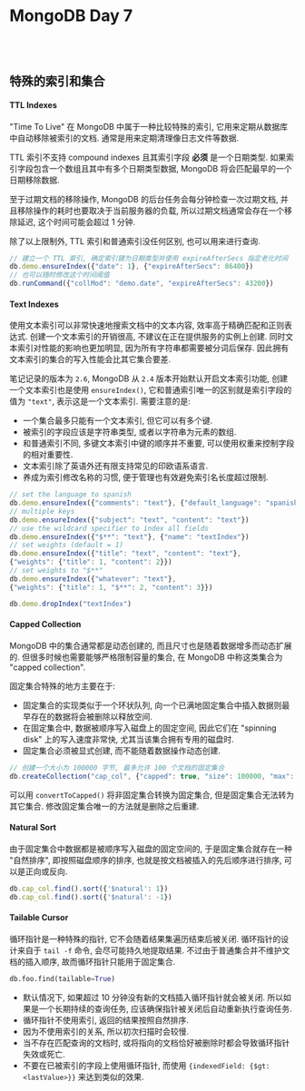 # MongoDB Day 7

<br>
<br>

## 特殊的索引和集合

#### TTL Indexes

"Time To Live" 在 MongoDB 中属于一种比较特殊的索引,
它用来定期从数据库中自动移除被索引的文档.
通常是用来定期清理像日志文件等数据.

TTL 索引不支持 compound indexes 且其索引字段 __必须__ 是一个日期类型.
如果索引字段包含一个数组且其中有多个日期类型数据, MongoDB 将会匹配最早的一个日期移除数据.

至于过期文档的移除操作, MongoDB 的后台任务会每分钟检查一次过期文档,
并且移除操作的耗时也要取决于当前服务器的负载, 所以过期文档通常会存在一个移除延迟,
这个时间可能会超过 1 分钟.

除了以上限制外, TTL 索引和普通索引没任何区别, 也可以用来进行查询.

```js
// 建立一个 TTL 索引, 确定索引键为日期类型并使用 expireAfterSecs 指定老化时间
db.demo.ensureIndex({"date": 1}, {"expireAfterSecs": 86400})
// 也可以随时修改这个时间阈值
db.runCommand({"collMod": "demo.date", "expireAfterSecs": 43200})
```

#### Text Indexes

使用文本索引可以非常快速地搜索文档中的文本内容, 效率高于精确匹配和正则表达式.
创建一个文本索引的开销很高, 不建议在正在提供服务的实例上创建.
同时文本索引对性能的影响也更加明显, 因为所有字符串都需要被分词后保存.
因此拥有文本索引的集合的写入性能会比其它集合要差.

笔记记录的版本为 `2.6`, MongoDB 从 `2.4` 版本开始默认开启文本索引功能,
创建一个文本索引也是使用 `ensureIndex()`,
它和普通索引唯一的区别就是索引字段的值为 `"text"`, 表示这是一个文本索引.
需要注意的是:
- 一个集合最多只能有一个文本索引, 但它可以有多个键.
- 被索引的字段应该是字符串类型, 或者以字符串为元素的数组.
- 和普通索引不同, 多键文本索引中键的顺序并不重要, 可以使用权重来控制字段的相对重要性.
- 文本索引除了英语外还有限支持常见的印欧语系语言.
- 养成为索引修改名称的习惯, 便于管理也有效避免索引名长度超过限制.

```js
// set the language to spanish
db.demo.ensureIndex({"comments": "text"}, {"default_language": "spanish"})
// multiple keys
db.demo.ensureIndex({"subject": "text", "content": "text"})
// use the wildcard specifier to index all fields
db.demo.ensureIndex({"$**": "text"}, {"name": "textIndex"})
// set weights (default = 1)
db.demo.ensureIndex({"title": "text", "content": "text"},
{"weights": {"title": 1, "content": 2}})
// set weights to "$**"
db.demo.ensureIndex({"whatever": "text"},
{"weights": {"title": 1, "$**": 2, "content": 3}})

db.demo.dropIndex("textIndex")
```


#### Capped Collection

MongoDB 中的集合通常都是动态创建的, 而且尺寸也是随着数据增多而动态扩展的.
但很多时候也需要能够严格限制容量的集合,
在 MongoDB 中称这类集合为 "capped collection".

固定集合特殊的地方主要在于:
- 固定集合的实现类似于一个环状队列,
向一个已满地固定集合中插入数据则最早存在的数据将会被删除以释放空间.
- 在固定集合中, 数据被顺序写入磁盘上的固定空间,
因此它们在 "spinning disk" 上的写入速度非常快,
尤其当该集合拥有专用的磁盘时.
- 固定集合必须被显式创建, 而不能随着数据操作动态创建.

```js
// 创建一个大小为 100000 字节, 最多允许 100 个文档的固定集合
db.createCollection("cap_col", {"capped": true, "size": 100000, "max": 100})
```

可以用 `convertToCapped()` 将非固定集合转换为固定集合, 但是固定集合无法转为其它集合.
修改固定集合唯一的方法就是删除之后重建.

#### Natural Sort

由于固定集合中数据都是被顺序写入磁盘的固定空间的, 于是固定集合就存在一种 "自然排序",
即按照磁盘顺序的排序, 也就是按文档被插入的先后顺序进行排序, 可以是正向或反向.

```js
db.cap_col.find().sort({'$natural': 1})
db.cap_col.find().sort({'$natural': -1})
```

#### Tailable Cursor

循环指针是一种特殊的指针, 它不会随着结果集遍历结束后被关闭.
循环指针的设计来自于 `tail -f` 命令, 会尽可能持久地提取结果.
不过由于普通集合并不维护文档的插入顺序, 故而循环指针只能用于固定集合.

```py
db.foo.find(tailable=True)
```

- 默认情况下, 如果超过 10 分钟没有新的文档插入循环指针就会被关闭.
所以如果是一个长期持续的查询任务, 应该确保指针被关闭后自动重新执行查询任务.
- 循环指针不使用索引, 返回的结果按照自然排序.
- 因为不使用索引的关系, 所以初次扫描时会较慢.
- 当不存在匹配查询的文档时, 或将指向的文档恰好被删除时都会导致循环指针失效或死亡.
- 不要在已被索引的字段上使用循环指针, 而使用 `{indexedField: {$gt: <lastValue>}}`
来达到类似的效果.
